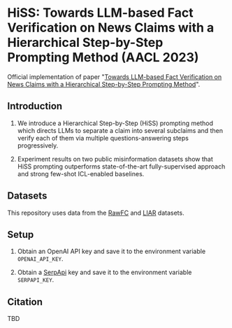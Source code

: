 # HiSS: Towards LLM-based Fact Verification on News Claims with a Hierarchical Step-by-Step Prompting Method (AACL 2023)

Official implementation of paper "[Towards LLM-based Fact Verification on News Claims with a Hierarchical Step-by-Step Prompting Method](https://arxiv.org/abs/2310.00305)".

## Introduction

1. We introduce a Hierarchical Step-by-Step (HiSS) prompting method which directs LLMs to separate a claim into several subclaims and then verify each of them via multiple questions-answering steps progressively.

2. Experiment results on two public misinformation datasets show that HiSS prompting outperforms state-of-the-art fully-supervised approach and strong few-shot ICL-enabled baselines.

## Datasets

This repository uses data from the [RawFC](https://github.com/Nicozwy/CofCED/tree/main/Datasets/RAWFC) and [LIAR](https://huggingface.co/datasets/liar) datasets. 

## Setup

1. Obtain an OpenAI API key and save it to the environment variable `OPENAI_API_KEY`.

2. Obtain a [SerpApi](https://serpapi.com/) key and save it to the environment variable `SERPAPI_KEY`.
   
## Citation

TBD
